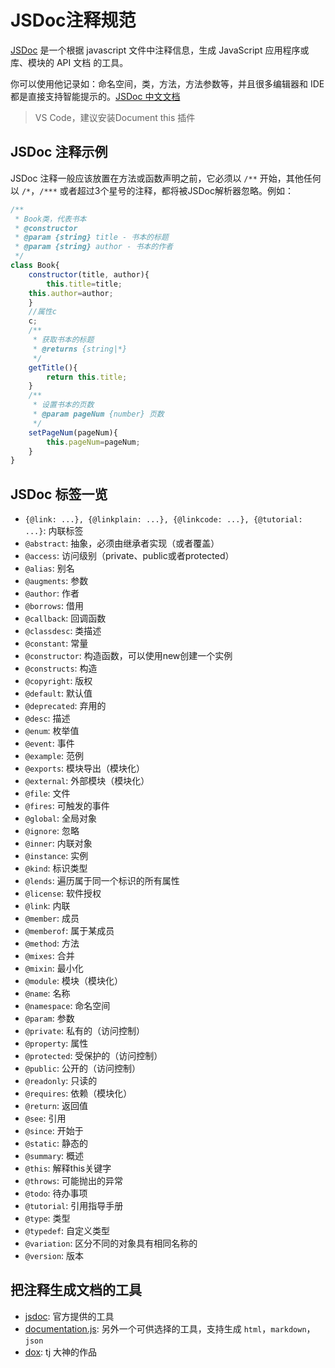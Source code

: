 # JSDoc注释规范

[JSDoc](http://usejsdoc.org/) 是一个根据 javascript 文件中注释信息，生成 JavaScript 应用程序或库、模块的 API 文档 的工具。

你可以使用他记录如：命名空间，类，方法，方法参数等，并且很多编辑器和 IDE 都是直接支持智能提示的。[JSDoc 中文文档](http://www.css88.com/doc/jsdoc/)

> VS Code，建议安装Document this 插件



## JSDoc 注释示例

JSDoc 注释一般应该放置在方法或函数声明之前，它必须以 `/**` 开始，其他任何以 `/*`，`/***` 或者超过3个星号的注释，都将被JSDoc解析器忽略。例如：

```js
/**
 * Book类，代表书本
 * @constructor
 * @param {string} title - 书本的标题
 * @param {string} author - 书本的作者
 */
class Book{
	constructor(title, author){
        this.title=title;
    this.author=author;
	}
    //属性c
    c;
    /**
     * 获取书本的标题
     * @returns {string|*}
     */
    getTitle(){
        return this.title;
    }
    /**
     * 设置书本的页数
     * @param pageNum {number} 页数
     */
    setPageNum(pageNum){
        this.pageNum=pageNum;
    }
}
```



## JSDoc 标签一览

- `{@link: ...}, {@linkplain: ...}, {@linkcode: ...}, {@tutorial: ...}`: 内联标签
- `@abstract`: 抽象，必须由继承者实现（或者覆盖）
- `@access`: 访问级别（private、public或者protected）
- `@alias`: 别名
- `@augments`: 参数
- `@author`: 作者
- `@borrows`: 借用
- `@callback`: 回调函数
- `@classdesc`: 类描述
- `@constant`: 常量
- `@constructor`: 构造函数，可以使用new创建一个实例
- `@constructs`: 构造
- `@copyright`: 版权
- `@default`: 默认值
- `@deprecated`: 弃用的
- `@desc`: 描述
- `@enum`: 枚举值
- `@event`: 事件
- `@example`: 范例
- `@exports`: 模块导出（模块化）
- `@external`: 外部模块（模块化）
- `@file`: 文件
- `@fires`: 可触发的事件
- `@global`: 全局对象
- `@ignore`: 忽略
- `@inner`: 内联对象
- `@instance`: 实例
- `@kind`: 标识类型
- `@lends`: 遍历属于同一个标识的所有属性
- `@license`: 软件授权
- `@link`: 内联
- `@member`: 成员
- `@memberof`: 属于某成员
- `@method`: 方法
- `@mixes`: 合并
- `@mixin`: 最小化
- `@module`: 模块（模块化）
- `@name`: 名称
- `@namespace`: 命名空间
- `@param`: 参数
- `@private`: 私有的（访问控制）
- `@property`: 属性
- `@protected`: 受保护的（访问控制）
- `@public`: 公开的（访问控制）
- `@readonly`: 只读的
- `@requires`: 依赖（模块化）
- `@return`: 返回值
- `@see`: 引用
- `@since`: 开始于
- `@static`: 静态的
- `@summary`: 概述
- `@this`: 解释this关键字
- `@throws`: 可能抛出的异常
- `@todo`: 待办事项
- `@tutorial`: 引用指导手册
- `@type`: 类型
- `@typedef`: 自定义类型
- `@variation`: 区分不同的对象具有相同名称的
- `@version`: 版本



## 把注释生成文档的工具

- [jsdoc](https://github.com/jsdoc3/jsdoc): 官方提供的工具
- [documentation.js](https://github.com/documentationjs/documentation): 另外一个可供选择的工具，支持生成 `html`，`markdown`， `json`
- [dox](https://github.com/tj/dox): tj 大神的作品

